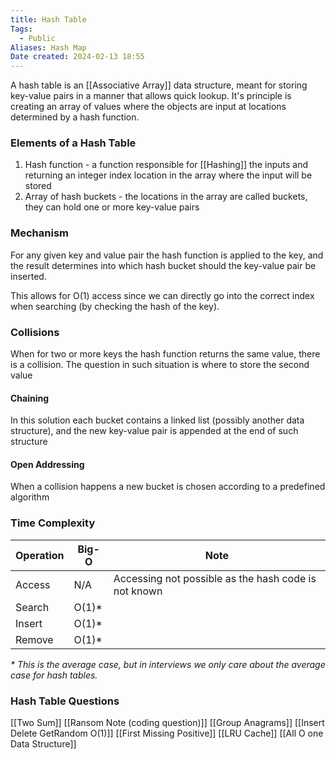 ```yaml
---
title: Hash Table
Tags: 
  - Public
Aliases: Hash Map
Date created: 2024-02-13 18:55
---
```


A hash table is an [[Associative Array]] data structure, meant for storing key-value pairs in a manner that allows quick lookup. It's principle is creating an array of values where the objects are input at locations determined by a hash function.

### Elements of a Hash Table
1. Hash function - a function responsible for [[Hashing]] the inputs and returning an integer index location in the array where the input will be stored
2. Array of hash buckets - the locations in the array are called buckets, they can hold one or more key-value pairs

### Mechanism

For any given key and value pair the hash function is applied to the key, and the result determines into which hash bucket should the key-value pair be inserted. 

This allows for O(1) access since we can directly go into the correct index when searching (by checking the hash of the key). 

### Collisions
When for two or more keys the hash function returns the same value, there is a collision. The question in such situation is where to store the second value

#### Chaining
In this solution each bucket contains a linked list (possibly another data structure), and the new key-value pair is appended at the end of such structure

#### Open Addressing
When a collision happens a new bucket is chosen according to a predefined algorithm

### Time Complexity
|Operation|Big-O|Note|
|---|---|---|
|Access|N/A|Accessing not possible as the hash code is not known|
|Search|O(1)*||
|Insert|O(1)*||
|Remove|O(1)*||

_* This is the average case, but in interviews we only care about the average case for hash tables._


### Hash Table Questions
[[Two Sum]]
[[Ransom Note (coding question)]]
[[Group Anagrams]]
[[Insert Delete GetRandom O(1)]]
[[First Missing Positive]]
[[LRU Cache]]
[[All O one Data Structure]]